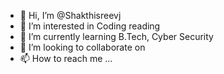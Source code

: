 - 👋 Hi, I’m @Shakthisreevj
- 👀 I’m interested in Coding reading
- 🌱 I’m currently learning B.Tech, Cyber Security
- 💞️ I’m looking to collaborate on 
- 📫 How to reach me ...

<!---
Shakthisreevj/Shakthisreevj is a ✨ special ✨ repository because its `README.md` (this file) appears on your GitHub profile.
You can click the Preview link to take a look at your changes.
--->
